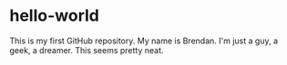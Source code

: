 # hello-world
This is my first GitHub repository.
My name is Brendan. I'm just a guy, a geek, a dreamer.
This seems pretty neat.
